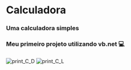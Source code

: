 # Calculadora

### Uma calculadora simples
### Meu primeiro projeto utilizando vb.net :computer:
###
###

![print_C_D](https://user-images.githubusercontent.com/74792630/129357026-dec921b2-2fff-4d4d-a257-f1e73a15af33.png)
![print_C_L](https://user-images.githubusercontent.com/74792630/129357278-7d80fb8c-80ae-44d7-b830-e1376533e412.png)
